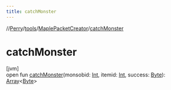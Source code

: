 ```yaml
---
title: catchMonster
---
```

//[Perry](../../../index.html)/[tools](../index.html)/[MaplePacketCreator](index.html)/[catchMonster](catch-monster.html)



# catchMonster



[jvm]\
open fun [catchMonster](catch-monster.html)(monsobid: [Int](https://kotlinlang.org/api/latest/jvm/stdlib/kotlin/-int/index.html), itemid: [Int](https://kotlinlang.org/api/latest/jvm/stdlib/kotlin/-int/index.html), success: [Byte](https://kotlinlang.org/api/latest/jvm/stdlib/kotlin/-byte/index.html)): [Array](https://kotlinlang.org/api/latest/jvm/stdlib/kotlin/-array/index.html)&lt;[Byte](https://kotlinlang.org/api/latest/jvm/stdlib/kotlin/-byte/index.html)&gt;




